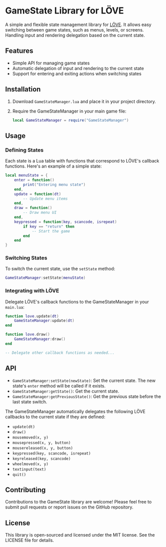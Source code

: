 # GameState Library for LÖVE

A simple and flexible state management library for [LÖVE](https://love2d.org/). It allows easy switching between game states, such as menus, levels, or screens. Handling input and rendering delegation based on the current state.

## Features

- Simple API for managing game states
- Automatic delegation of input and rendering to the current state
- Support for entering and exiting actions when switching states

## Installation

1. Download `GameStateManager.lua` and place it in your project directory.
2. Require the GameStateManager in your main game file:

    ```lua
    local GameStateManager = require("GameStateManager")
    ```

## Usage

### Defining States

Each state is a Lua table with functions that correspond to LÖVE's callback functions. Here's an example of a simple state:

```lua
local menuState = {
    enter = function()
        print("Entering menu state")
    end,
    update = function(dt)
        -- Update menu items
    end,
    draw = function()
        -- Draw menu UI
    end,
    keypressed = function(key, scancode, isrepeat)
        if key == "return" then
            -- Start the game
        end
    end
}
```

### Switching States

To switch the current state, use the `setState` method:

```lua
GameStateManager:setState(menuState)
```

### Integrating with LÖVE

Delegate LÖVE's callback functions to the GameStateManager in your `main.lua`:

```lua
function love.update(dt)
    GameStateManager:update(dt)
end

function love.draw()
    GameStateManager:draw()
end

-- Delegate other callback functions as needed...
```

## API

- `GameStateManager:setState(newState)`: Set the current state. The new state's `enter` method will be called if it exists.
- `GameStateManager:getState()`: Get the current state.
- `GameStateManager:getPreviousState()`: Get the previous state before the last state switch.

The GameStateManager automatically delegates the following LÖVE callbacks to the current state if they are defined:
- `update(dt)`
- `draw()`
- `mousemoved(x, y)`
- `mousepressed(x, y, button)`
- `mousereleased(x, y, button)`
- `keypressed(key, scancode, isrepeat)`
- `keyreleased(key, scancode)`
- `wheelmoved(x, y)`
- `textinput(text)`
- `quit()`

## Contributing

Contributions to the GameState library are welcome! Please feel free to submit pull requests or report issues on the GitHub repository.

## License

This library is open-sourced and licensed under the MIT license. See the LICENSE file for details.
